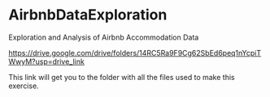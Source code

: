 # AirbnbDataExploration
Exploration and Analysis of Airbnb Accommodation Data

https://drive.google.com/drive/folders/14RC5Ra9F9Cg62SbEd6peq1nYcpiTWwyM?usp=drive_link

This link will get you to the folder with all the files used to make this exercise.
